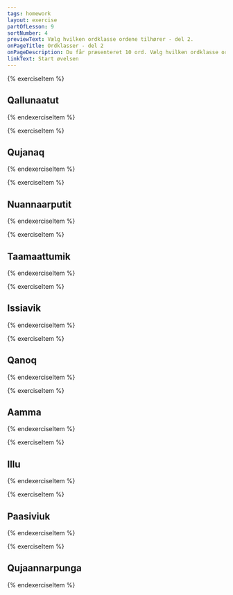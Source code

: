 ```yaml
---
tags: homework
layout: exercise
partOfLesson: 9
sortNumber: 4
previewText: Vælg hvilken ordklasse ordene tilhører - del 2.
onPageTitle: Ordklasser - del 2
onPageDescription: Du får præsenteret 10 ord. Vælg hvilken ordklasse ordet tilhører. Tip! Kig på ordets endelse.
linkText: Start øvelsen
---
```


{% exerciseItem %}

<audio-player data-file="language/languages_03.mp3"></audio-player>

## Qallunaatut

<multi-choice data-label="Suua?" data-type="radio" data-random="false" data-options="Småord, Navneord, Udsagnsord" data-validation="2"></multi-choice>
<single-input data-label="Nutseruk" ></single-input>
<feedback-message data-content="Qallunaatut betyder dansk"></feedback-message>
{% endexerciseItem %}

{% exerciseItem %}

<audio-player data-file="encouragement/opmuntring6.mp3"></audio-player>

## Qujanaq

<multi-choice data-label="Suua?" data-type="radio" data-random="false" data-options="Småord, Navneord, Udsagnsord" data-validation="1"></multi-choice>
<single-input data-label="Nutseruk" ></single-input>
<feedback-message data-content="Qujanaq betyder tak"></feedback-message>
{% endexerciseItem %}

{% exerciseItem %}

## Nuannaarputit

<multi-choice data-label="Suua?" data-type="radio" data-random="false" data-options="Småord, Navneord, Udsagnsord" data-validation="3"></multi-choice>
<single-input data-label="Nutseruk" ></single-input>
<feedback-message data-content="Nuannaarputit betyder: Du er glad"></feedback-message>
{% endexerciseItem %}

{% exerciseItem %}

## Taamaattumik

<multi-choice data-label="Suua?" data-type="radio" data-random="false" data-options="Småord, Navneord, Udsagnsord" data-validation="1"></multi-choice>
<single-input data-label="Nutseruk" ></single-input>
<feedback-message data-content="Taamaattumik betyder derfor"></feedback-message>
{% endexerciseItem %}

{% exerciseItem %}

<audio-player data-file="home/issiavik.mp3"></audio-player>

## Issiavik

<multi-choice data-label="Suua?" data-type="radio" data-random="false" data-options="Småord, Navneord, Udsagnsord" data-validation="2"></multi-choice>
<single-input data-label="Nutseruk" ></single-input>
<feedback-message data-content="Issiavik betyder stol"></feedback-message>
{% endexerciseItem %}

{% exerciseItem %}

<audio-player data-file="language/languages_11.mp3"></audio-player>

## Qanoq

<multi-choice data-label="Suua?" data-type="radio" data-random="false" data-options="Småord, Navneord, Udsagnsord" data-validation="1"></multi-choice>
<single-input data-label="Nutseruk" ></single-input>
<feedback-message data-content="Qanoq betyder hvordan/hvad"></feedback-message>
{% endexerciseItem %}

{% exerciseItem %}

<audio-player data-file="course/aamma.mp3"></audio-player>

## Aamma

<multi-choice data-label="Suua?" data-type="radio" data-random="false" data-options="Småord, Navneord, Udsagnsord" data-validation="1"></multi-choice>
<single-input data-label="Nutseruk" ></single-input>
<feedback-message data-content="Aamma betyder og"></feedback-message>
{% endexerciseItem %}

{% exerciseItem %}

## Illu

<multi-choice data-label="Suua?" data-type="radio" data-random="false" data-options="Småord, Navneord, Udsagnsord" data-validation="2"></multi-choice>
<single-input data-label="Nutseruk" ></single-input>
<feedback-message data-content="Illu betyder hus"></feedback-message>
{% endexerciseItem %}

{% exerciseItem %}

<audio-player data-file="course/paasiviuk.mp3"></audio-player>

## Paasiviuk

<multi-choice data-label="Suua?" data-type="radio" data-random="false" data-options="Småord, Navneord, Udsagnsord" data-validation="3"></multi-choice>
<single-input data-label="Nutseruk" ></single-input>
<feedback-message data-content="Paasiviuk betyder: Forstår du det?"></feedback-message>
{% endexerciseItem %}

{% exerciseItem %}

<audio-player data-file="questionsanswers/common-questions_18.mp3"></audio-player>

## Qujaannarpunga

<multi-choice data-label="Suua?" data-type="radio" data-random="false" data-options="Småord, Navneord, Udsagnsord" data-validation="3"></multi-choice>
<single-input data-label="Nutseruk" ></single-input>
<feedback-message data-content="Qujaannarpunga betyder: Nej tak"></feedback-message>
{% endexerciseItem %}
